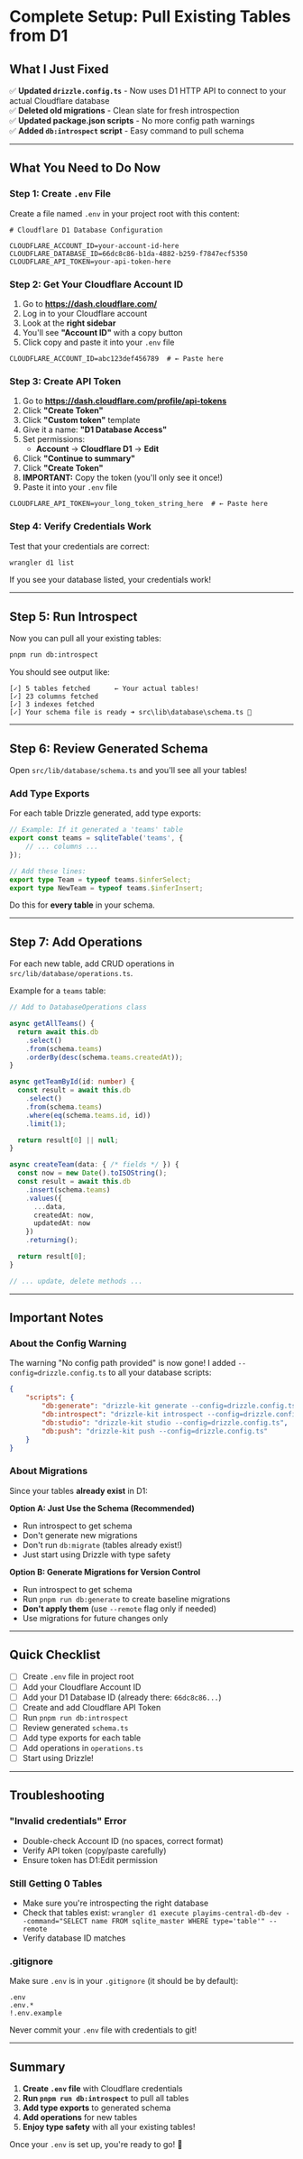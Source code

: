 # Complete Setup: Pull Existing Tables from D1

## What I Just Fixed

✅ **Updated `drizzle.config.ts`** - Now uses D1 HTTP API to connect to your actual Cloudflare database  
✅ **Deleted old migrations** - Clean slate for fresh introspection  
✅ **Updated package.json scripts** - No more config path warnings  
✅ **Added `db:introspect` script** - Easy command to pull schema

---

## What You Need to Do Now

### Step 1: Create `.env` File

Create a file named `.env` in your project root with this content:

```env
# Cloudflare D1 Database Configuration

CLOUDFLARE_ACCOUNT_ID=your-account-id-here
CLOUDFLARE_DATABASE_ID=66dc8c86-b1da-4882-b259-f7847ecf5350
CLOUDFLARE_API_TOKEN=your-api-token-here
```

### Step 2: Get Your Cloudflare Account ID

1. Go to **https://dash.cloudflare.com/**
2. Log in to your Cloudflare account
3. Look at the **right sidebar**
4. You'll see **"Account ID"** with a copy button
5. Click copy and paste it into your `.env` file

```env
CLOUDFLARE_ACCOUNT_ID=abc123def456789  # ← Paste here
```

### Step 3: Create API Token

1. Go to **https://dash.cloudflare.com/profile/api-tokens**
2. Click **"Create Token"**
3. Click **"Custom token"** template
4. Give it a name: **"D1 Database Access"**
5. Set permissions:
   - **Account** → **Cloudflare D1** → **Edit**
6. Click **"Continue to summary"**
7. Click **"Create Token"**
8. **IMPORTANT:** Copy the token (you'll only see it once!)
9. Paste it into your `.env` file

```env
CLOUDFLARE_API_TOKEN=your_long_token_string_here  # ← Paste here
```

### Step 4: Verify Credentials Work

Test that your credentials are correct:

```bash
wrangler d1 list
```

If you see your database listed, your credentials work!

---

## Step 5: Run Introspect

Now you can pull all your existing tables:

```bash
pnpm run db:introspect
```

You should see output like:

```
[✓] 5 tables fetched      ← Your actual tables!
[✓] 23 columns fetched
[✓] 3 indexes fetched
[✓] Your schema file is ready ➜ src\lib\database\schema.ts 🚀
```

---

## Step 6: Review Generated Schema

Open `src/lib/database/schema.ts` and you'll see all your tables!

### Add Type Exports

For each table Drizzle generated, add type exports:

```typescript
// Example: If it generated a 'teams' table
export const teams = sqliteTable('teams', {
	// ... columns ...
});

// Add these lines:
export type Team = typeof teams.$inferSelect;
export type NewTeam = typeof teams.$inferInsert;
```

Do this for **every table** in your schema.

---

## Step 7: Add Operations

For each new table, add CRUD operations in `src/lib/database/operations.ts`.

Example for a `teams` table:

```typescript
// Add to DatabaseOperations class

async getAllTeams() {
  return await this.db
    .select()
    .from(schema.teams)
    .orderBy(desc(schema.teams.createdAt));
}

async getTeamById(id: number) {
  const result = await this.db
    .select()
    .from(schema.teams)
    .where(eq(schema.teams.id, id))
    .limit(1);

  return result[0] || null;
}

async createTeam(data: { /* fields */ }) {
  const now = new Date().toISOString();
  const result = await this.db
    .insert(schema.teams)
    .values({
      ...data,
      createdAt: now,
      updatedAt: now
    })
    .returning();

  return result[0];
}

// ... update, delete methods ...
```

---

## Important Notes

### About the Config Warning

The warning "No config path provided" is now gone! I added `--config=drizzle.config.ts` to all your database scripts:

```json
{
	"scripts": {
		"db:generate": "drizzle-kit generate --config=drizzle.config.ts",
		"db:introspect": "drizzle-kit introspect --config=drizzle.config.ts",
		"db:studio": "drizzle-kit studio --config=drizzle.config.ts",
		"db:push": "drizzle-kit push --config=drizzle.config.ts"
	}
}
```

### About Migrations

Since your tables **already exist** in D1:

**Option A: Just Use the Schema (Recommended)**

- Run introspect to get schema
- Don't generate new migrations
- Don't run `db:migrate` (tables already exist!)
- Just start using Drizzle with type safety

**Option B: Generate Migrations for Version Control**

- Run introspect to get schema
- Run `pnpm run db:generate` to create baseline migrations
- **Don't apply them** (use `--remote` flag only if needed)
- Use migrations for future changes only

---

## Quick Checklist

- [ ] Create `.env` file in project root
- [ ] Add your Cloudflare Account ID
- [ ] Add your D1 Database ID (already there: `66dc8c86...`)
- [ ] Create and add Cloudflare API Token
- [ ] Run `pnpm run db:introspect`
- [ ] Review generated `schema.ts`
- [ ] Add type exports for each table
- [ ] Add operations in `operations.ts`
- [ ] Start using Drizzle!

---

## Troubleshooting

### "Invalid credentials" Error

- Double-check Account ID (no spaces, correct format)
- Verify API token (copy/paste carefully)
- Ensure token has D1:Edit permission

### Still Getting 0 Tables

- Make sure you're introspecting the right database
- Check that tables exist: `wrangler d1 execute playims-central-db-dev --command="SELECT name FROM sqlite_master WHERE type='table'" --remote`
- Verify database ID matches

### .gitignore

Make sure `.env` is in your `.gitignore` (it should be by default):

```gitignore
.env
.env.*
!.env.example
```

Never commit your `.env` file with credentials to git!

---

## Summary

1. **Create `.env` file** with Cloudflare credentials
2. **Run `pnpm run db:introspect`** to pull all tables
3. **Add type exports** to generated schema
4. **Add operations** for new tables
5. **Enjoy type safety** with all your existing tables!

Once your `.env` is set up, you're ready to go! 🚀
